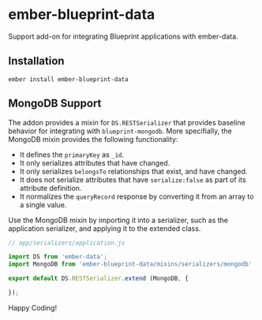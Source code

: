ember-blueprint-data
==============================================================================

Support add-on for integrating Blueprint applications with ember-data.


Installation
------------------------------------------------------------------------------


    ember install ember-blueprint-data



MongoDB Support
------------------------------------------------------------------------------

The addon provides a mixin for `DS.RESTSerializer` that provides baseline behavior
for integrating with `blueprint-mongodb`. More specifially, the MongoDB mixin
provides the following functionality:

* It defines the `primaryKey` as `_id`.
* It only serializes attributes that have changed.
* It only serializes `belongsTo` relationships that exist, and have changed.
* It does not serialize attributes that have `serialize:false` as part of its attribute definition.
* It normalizes the `queryRecord` response by converting it from an array to a single value.

Use the MongoDB mixin by importing it into a serializer, such as the application
serializer, and applying it to the extended class.

```javascript
// app/serializers/application.js

import DS from 'ember-data';
import MongoDB from 'ember-blueprint-data/mixins/serializers/mongodb'

export default DS.RESTSerializer.extend (MongoDB, {

});
```

Happy Coding!
